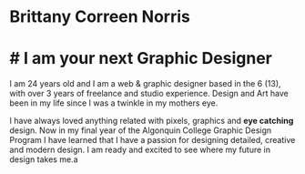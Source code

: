 # Brittany Correen Norris

# # I am your next Graphic Designer

I am 24 years old and I am a web & graphic designer based in the 6 (13), with over 3 years of freelance and studio experience. Design and Art have been in my life since I was a twinkle in my mothers eye. 

I have always loved anything related with pixels, graphics and **eye catching** design. Now in my final year of the Algonquin College Graphic Design Program I have learned that I have a passion for designing detailed, creative and modern design. I am ready and excited to see where my future in design takes me.a